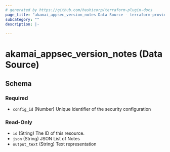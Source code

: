 ```yaml
---
# generated by https://github.com/hashicorp/terraform-plugin-docs
page_title: "akamai_appsec_version_notes Data Source - terraform-provider-akamai"
subcategory: ""
description: |-
  
---
```


# akamai_appsec_version_notes (Data Source)





<!-- schema generated by tfplugindocs -->
## Schema

### Required

- `config_id` (Number) Unique identifier of the security configuration

### Read-Only

- `id` (String) The ID of this resource.
- `json` (String) JSON List of Notes
- `output_text` (String) Text representation
